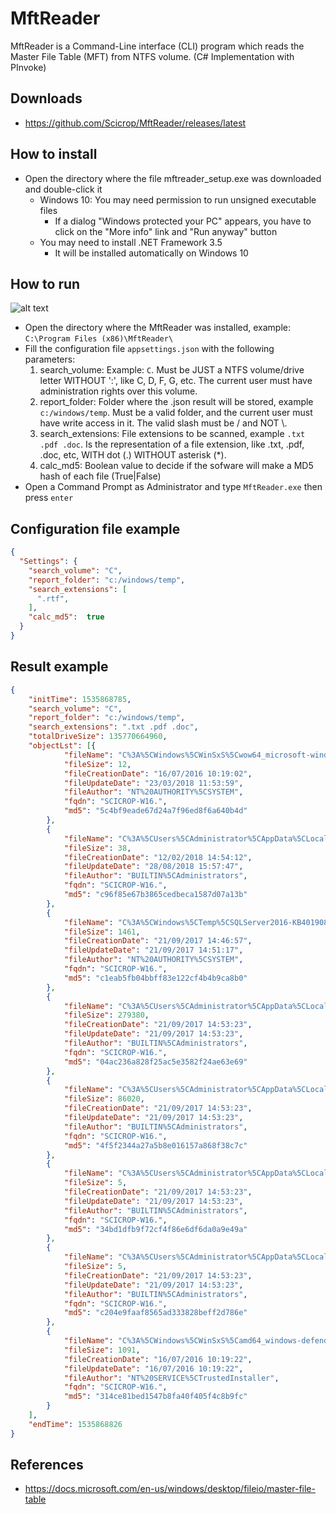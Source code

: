 # MftReader
MftReader is a Command-Line interface (CLI) program which reads the Master File Table (MFT) from NTFS volume.
(C# Implementation with PInvoke)

## Downloads

- https://github.com/Scicrop/MftReader/releases/latest

## How to install

- Open the directory where the file mftreader_setup.exe was downloaded and double-click it
  - Windows 10: You may need permission to run unsigned executable files
    - If a dialog "Windows protected your PC" appears, you have to click on the "More info" link and "Run anyway" button
  - You may need to install .NET Framework 3.5
    - It will be installed automatically on Windows 10

## How to run

![alt text](https://github.com/Scicrop/MftReader/blob/master/dist/mftreader-capture.png?raw=true "MftReader ScreenShot")

- Open the directory where the MftReader was installed, example: `C:\Program Files (x86)\MftReader\`
- Fill the configuration file `appsettings.json` with the following parameters:
  1. search_volume: Example: `C`. Must be JUST a NTFS volume/drive letter WITHOUT ':', like C, D, F, G, etc. The current user must have administration rights over this volume.
  2. report_folder: Folder where the .json result will be stored, example `c:/windows/temp`. Must be a valid folder, and the current user must have write access in it. The valid slash must be / and NOT \\.
  3. search_extensions: File extensions to be scanned, example `.txt .pdf .doc`. Is the representation of a file extension, like .txt, .pdf, .doc, etc, WITH dot (.) WITHOUT asterisk (*).
  4. calc_md5: Boolean value to decide if the  sofware will make a MD5 hash of each file (True|False)
- Open a Command Prompt as Administrator and type `MftReader.exe` then press `enter`

## Configuration file example

```json
{
  "Settings": {
    "search_volume": "C",
    "report_folder": "c:/windows/temp",
    "search_extensions": [
      ".rtf",
    ],
    "calc_md5":  true
  }
}
```

## Result example

```json
{
	"initTime": 1535868785,
	"search_volume": "C",
	"report_folder": "c:/windows/temp",
	"search_extensions": ".txt .pdf .doc",
	"totalDriveSize": 135770664960,
	"objectLst": [{
			"fileName": "C%3A%5CWindows%5CWinSxS%5Cwow64_microsoft-windows-mccs-syncutil_31bf3856ad364e35_10.0.14393.0_none_fe5045edee3ebb3e%5CLiveDomainList.txt",
			"fileSize": 12,
			"fileCreationDate": "16/07/2016 10:19:02",
			"fileUpdateDate": "23/03/2018 11:53:59",
			"fileAuthor": "NT%20AUTHORITY%5CSYSTEM",
			"fqdn": "SCICROP-W16.",
			"md5": "5c4bf9eade67d24a7f96ed8f6a640b4d"
		},
		{
			"fileName": "C%3A%5CUsers%5CAdministrator%5CAppData%5CLocal%5CMicrosoft%5CVisualStudio%5CSettingsLogs%5Cheader.txt",
			"fileSize": 38,
			"fileCreationDate": "12/02/2018 14:54:12",
			"fileUpdateDate": "28/08/2018 15:57:47",
			"fileAuthor": "BUILTIN%5CAdministrators",
			"fqdn": "SCICROP-W16.",
			"md5": "c96f85e67b3865cedbeca1587d07a13b"
		},
		{
			"fileName": "C%3A%5CWindows%5CTemp%5CSQLServer2016-KB4019088-x64_decompression_log.txt",
			"fileSize": 1461,
			"fileCreationDate": "21/09/2017 14:46:57",
			"fileUpdateDate": "21/09/2017 14:51:17",
			"fileAuthor": "NT%20AUTHORITY%5CSYSTEM",
			"fqdn": "SCICROP-W16.",
			"md5": "c1eab5fb04bbff83e122cf4b4b9ca8b0"
		},
		{
			"fileName": "C%3A%5CUsers%5CAdministrator%5CAppData%5CLocal%5CPackages%5CMicrosoft.Windows.Cortana_cw5n1h2txyewy%5CLocalState%5CDeviceSearchCache%5CSettingsCache.txt",
			"fileSize": 279380,
			"fileCreationDate": "21/09/2017 14:53:23",
			"fileUpdateDate": "21/09/2017 14:53:23",
			"fileAuthor": "BUILTIN%5CAdministrators",
			"fqdn": "SCICROP-W16.",
			"md5": "04ac236a828f25ac5e3582f24ae63e69"
		},
		{
			"fileName": "C%3A%5CUsers%5CAdministrator%5CAppData%5CLocal%5CPackages%5CMicrosoft.Windows.Cortana_cw5n1h2txyewy%5CLocalState%5CConstraintIndex%5CSettings_%7B6b79e225-d4c1-437f-97cf-5b752a7a57fc%7D%5C0.0.filtertrie.intermediate.txt",
			"fileSize": 86020,
			"fileCreationDate": "21/09/2017 14:53:23",
			"fileUpdateDate": "21/09/2017 14:53:23",
			"fileAuthor": "BUILTIN%5CAdministrators",
			"fqdn": "SCICROP-W16.",
			"md5": "4f5f2344a27a5b8e016157a868f38c7c"
		},
		{
			"fileName": "C%3A%5CUsers%5CAdministrator%5CAppData%5CLocal%5CPackages%5CMicrosoft.Windows.Cortana_cw5n1h2txyewy%5CLocalState%5CConstraintIndex%5CSettings_%7B6b79e225-d4c1-437f-97cf-5b752a7a57fc%7D%5C0.1.filtertrie.intermediate.txt",
			"fileSize": 5,
			"fileCreationDate": "21/09/2017 14:53:23",
			"fileUpdateDate": "21/09/2017 14:53:23",
			"fileAuthor": "BUILTIN%5CAdministrators",
			"fqdn": "SCICROP-W16.",
			"md5": "34bd1dfb9f72cf4f86e6df6da0a9e49a"
		},
		{
			"fileName": "C%3A%5CUsers%5CAdministrator%5CAppData%5CLocal%5CPackages%5CMicrosoft.Windows.Cortana_cw5n1h2txyewy%5CLocalState%5CConstraintIndex%5CSettings_%7B6b79e225-d4c1-437f-97cf-5b752a7a57fc%7D%5C0.2.filtertrie.intermediate.txt",
			"fileSize": 5,
			"fileCreationDate": "21/09/2017 14:53:23",
			"fileUpdateDate": "21/09/2017 14:53:23",
			"fileAuthor": "BUILTIN%5CAdministrators",
			"fqdn": "SCICROP-W16.",
			"md5": "c204e9faaf8565ad333828beff2d786e"
		},
		{
			"fileName": "C%3A%5CWindows%5CWinSxS%5Camd64_windows-defender-service_31bf3856ad364e35_10.0.14393.0_none_f31a8e496d7f3859%5CThirdPartyNotices.txt",
			"fileSize": 1091,
			"fileCreationDate": "16/07/2016 10:19:22",
			"fileUpdateDate": "16/07/2016 10:19:22",
			"fileAuthor": "NT%20SERVICE%5CTrustedInstaller",
			"fqdn": "SCICROP-W16.",
			"md5": "314ce81bed1547b8fa40f405f4c8b9fc"
		}
	],
	"endTime": 1535868826
}
```

## References

- https://docs.microsoft.com/en-us/windows/desktop/fileio/master-file-table
